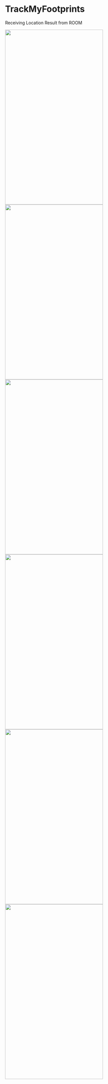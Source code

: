 # TrackMyFootprints

Receiving Location Result from ROOM

<img src="https://github.com/DouglasDao/TrackMyFootprints/blob/dev/screenshots/LoginMenu.png" width="320" height="568" />
<img src="https://github.com/DouglasDao/TrackMyFootprints/blob/dev/screenshots/PhoneAuth.png" width="320" height="568" />
<img src="https://github.com/DouglasDao/TrackMyFootprints/blob/dev/screenshots/LocationList.png" width="320" height="568" />
<img src="https://github.com/DouglasDao/TrackMyFootprints/blob/dev/screenshots/NavMenu.png" width="320" height="568" />
<img src="https://github.com/DouglasDao/TrackMyFootprints/blob/dev/screenshots/SwipeShareDelete.png" width="320" height="568" />
<img src="https://github.com/DouglasDao/TrackMyFootprints/blob/dev/screenshots/DeleteLocation.png" width="320" height="568" />

